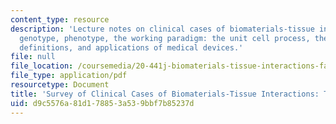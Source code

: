 ```yaml
---
content_type: resource
description: 'Lecture notes on clinical cases of biomaterials-tissue interactions,
  genotype, phenotype, the working paradigm: the unit cell process, the control volume,
  definitions, and applications of medical devices.'
file: null
file_location: /coursemedia/20-441j-biomaterials-tissue-interactions-fall-2009/d9c5576a81d178853a539bbf7b85237d_MIT20_441JF09_read01_notes.pdf
file_type: application/pdf
resourcetype: Document
title: 'Survey of Clinical Cases of Biomaterials-Tissue Interactions: The Paradigm'
uid: d9c5576a-81d1-7885-3a53-9bbf7b85237d
---
```

